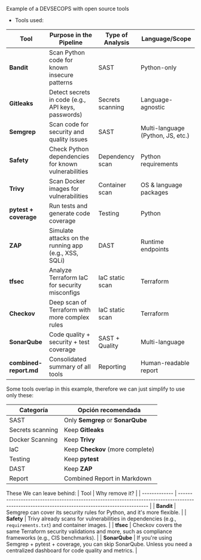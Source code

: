 Example of a DEVSECOPS with open source tools

- Tools used:

| Tool                   | Purpose in the Pipeline                               | Type of Analysis | Language/Scope                    |
| ---------------------- | ----------------------------------------------------- | ---------------- | --------------------------------- |
| **Bandit**             | Scan Python code for known insecure patterns          | SAST             | Python-only                       |
| **Gitleaks**           | Detect secrets in code (e.g., API keys, passwords)    | Secrets scanning | Language-agnostic                 |
| **Semgrep**            | Scan code for security and quality issues             | SAST             | Multi-language (Python, JS, etc.) |
| **Safety**             | Check Python dependencies for known vulnerabilities   | Dependency scan  | Python requirements               |
| **Trivy**              | Scan Docker images for vulnerabilities                | Container scan   | OS & language packages            |
| **pytest + coverage**  | Run tests and generate code coverage                  | Testing          | Python                            |
| **ZAP**                | Simulate attacks on the running app (e.g., XSS, SQLi) | DAST             | Runtime endpoints                 |
| **tfsec**              | Analyze Terraform IaC for security misconfigs         | IaC static scan  | Terraform                         |
| **Checkov**            | Deep scan of Terraform with more complex rules        | IaC static scan  | Terraform                         |
| **SonarQube**          | Code quality + security + test coverage               | SAST + Quality   | Multi-language                    |
| **combined-report.md** | Consolidated summary of all tools                     | Reporting        | Human-readable report             |

Some tools overlap in this example, therefore we can just simplify to use only these:

| Categoría        | Opción recomendada                |
| ---------------- | --------------------------------- |
| SAST             | Only **Semgrep** or **SonarQube** |
| Secrets scanning | Keep **Gitleaks**                 |
| Docker Scanning  | Keep **Trivy**                    |
| IaC              | Keep **Checkov** (more complete)  |
| Testing          | Keep **pytest**                   |
| DAST             | Keep **ZAP**                      |
| Report           | Combined Report in Markdown       |


These We can leave behind:
| Tool          | Why remove it?                                                                                                                                  |
| ------------- | ----------------------------------------------------------------------------------------------------------------------------------------------- |
| **Bandit**    | Semgrep can cover its security rules for Python, and it's more flexible.                                                                        |
| **Safety**    | Trivy already scans for vulnerabilities in dependencies (e.g., `requirements.txt`) and container images.                                        |
| **tfsec**     | Checkov covers the same Terraform security validations and more, such as compliance frameworks (e.g., CIS benchmarks).                          |
| **SonarQube** | If you're using Semgrep + pytest + coverage, you can skip SonarQube. Unless you need a centralized dashboard for code quality and metrics.      |

